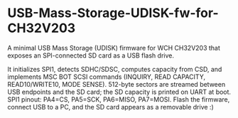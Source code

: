 # USB-Mass-Storage-UDISK-fw-for-CH32V203
A minimal USB Mass Storage (UDISK) firmware for WCH CH32V203 that exposes an SPI-connected SD card as a USB flash drive.

It initializes SPI1, detects SDHC/SDSC, computes capacity from CSD, and implements MSC BOT SCSI commands (INQUIRY, READ CAPACITY, READ10/WRITE10, MODE SENSE). 
512-byte sectors are streamed between USB endpoints and the SD card; the SD capacity is printed on UART at boot. 
SPI1 pinout: 
PA4=CS, 
PA5=SCK, 
PA6=MISO, 
PA7=MOSI. 
Flash the firmware, connect USB to a PC, and the SD card appears as a removable drive :)
